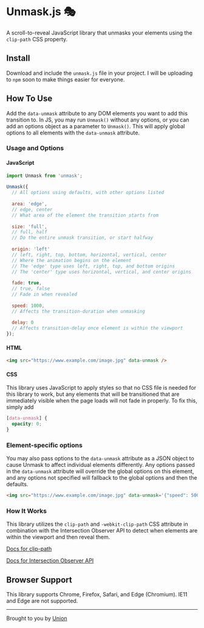 
# Unmask.js 🎭
A scroll-to-reveal JavaScript library that unmasks your elements using the `clip-path` CSS property.

## Install
Download and include the `unmask.js` file in your project. I will be uploading to `npm` soon to make things easier for everyone.

## How To Use
Add the `data-unmask` attribute to any DOM elements you want to add this transition to. In JS, you may run `Unmask()` without any options, or you can add an options object as a parameter to `Unmask()`. This will apply global options to all elements with the `data-unmask` attribute.

### Usage and Options
#### JavaScript
```javascript
import Unmask from 'unmask';
	
Unmask({
  // All options using defaults, with other options listed
  
  area: 'edge',
  // edge, center
  // What area of the element the transition starts from
  
  size: 'full',
  // full, half
  // Do the entire unmask transition, or start halfway
  
  origin: 'left'
  // left, right, top, bottom, horizontal, vertical, center
  // Where the animation begins on the element
  // The 'edge' type uses left, right, top, and bottom origins
  // The 'center' type uses horizontal, vertical, and center origins
  
  fade: true,
  // true, false
  // Fade in when revealed
  
  speed: 1000,
  // Affects the transition-duration when unmasking
  
  delay: 0
  // Affects transition-delay once element is within the viewport
});
```

#### HTML
```html
<img src="https://www.example.com/image.jpg" data-unmask />
```

#### CSS
This library uses JavaScript to apply styles so that no CSS file is needed for this library to work, but any elements that will be transitioned that are immediately visible when the page loads will not fade in properly. To fix this, simply add
```css
[data-unmask] {
  opacity: 0;
}
```

### Element-specific options
You may also pass options to the `data-unmask` attribute as a JSON object to cause Unmask to affect individual elements differently. Any options passed in the `data-unmask` attribute will override the global options on this element, and any options not specified will fallback to the global options and then the defaults.

```html
<img src="https://www.example.com/image.jpg" data-unmask='{"speed": 500, "delay": 200, "size": "half"}' />
```

### How It Works
This library utilizes the `clip-path` and `-webkit-clip-path` CSS attribute in combination with the Intersection Observer API to detect when elements are within the viewport and then reveal them.

[Docs for clip-path](https://developer.mozilla.org/en-US/docs/Web/CSS/clip-path)

[Docs for Intersection Observer API](https://developer.mozilla.org/en-US/docs/Web/API/Intersection_Observer_API)

## Browser Support
This library supports Chrome, Firefox, Safari, and Edge (Chromium). IE11 and Edge are not supported.

---

Brought to you by [Union](https://github.com/unionco)
